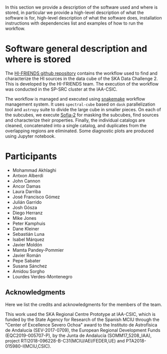 In this section we provide a description of the software used and where is stored, in particular we provide a high-level description of what the software is for, high-level description of what the software does, installation instructions with dependencies list and examples of how to run the workflow.   


# Software general description and where is stored 

The [HI-FRIENDS github repository](https://github.com/HI-FRIENDS-SDC2/hi-friends) contains the workflow used to find and characterize the HI sources in the data cube of the SKA Data Challenge 2. This is developed by the HI-FRIENDS team. The execution of the workflow was conducted in the SP-SRC cluster at the IAA-CSIC.

The workflow is managed and executed using [snakemake](https://snakemake.readthedocs.io/en/stable/) workflow management system. It uses `spectral-cube` based on `dask` parallelization tool and `astropy` suite to divide the large cube in smaller pieces. On each of the subcubes, we execute [Sofia-2](https://github.com/SoFiA-Admin/SoFiA-2) for masking the subcubes, find sources and characterize their properties. Finally, the individual catalogs are cleaned, concatenated into a single catalog, and duplicates from the overlapping regions are eliminated. Some diagnostic plots are produced using Jupyter notebook.



# Participants 


- Mohammad Akhlaghi
- Antxon Alberdi
- John Cannon
- Ancor Damas
- Laura Darriba
- José Francisco Gómez
- Julián Garrido
- Josh Gósza
- Diego Herranz
- Mike Jones
- Peter Kamphuis
- Dane Kleiner
- Sebastián Luna
- Isabel Márquez
- Javier Moldón
- Mamta Pandey-Pommier
- Javier Román
- Pepe Sabater
- Susana Sánchez
- Amidou Sorgho
- Lourdes Verdes-Montenegro



## Acknowledgments

Here we list the credits and acknowledgments for the members of the team.

This work used the SKA Regional Centre Prototype at IAA-CSIC, which is funded by the State Agency for Research of the Spanish MCIU through the "Center of Excellence Severo Ochoa" award to the Instituto de Astrofísica de Andalucía (SEV-2017-0709), the European Regional Development Funds (EQC2019-005707-P), by the Junta de Andalucía (SOMM17_5208_IAA), project RTI2018-096228-B-C31(MCIU/AEI/FEDER,UE) and PTA2018-015980-I(MCIU,CSIC).
